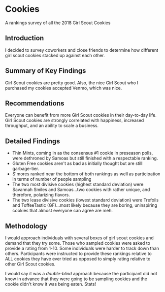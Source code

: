 # Cookies
A rankings survey of all the 2018 Girl Scout Cookies

## Introduction
I decided to survey coworkers and close friends to determine how different girl scout cookies stacked up against each other.

## Summary of Key Findings
Girl Scout cookies are pretty good. Also, the nice Girl Scout who I purchased my cookies accepted Venmo, which was nice. 

## Recommendations
Everyone can benefit from more Girl Scout cookies in their day-to-day life. Girl Scout cookies are strongly correlated with happiness, increased throughput, and an ability to scale a business.

## Detailed Findings
- Thin Mints, coming in as the consensus #1 cookie in preseason polls, were dethroned by Samoas but still finished with a respectable ranking.
- Gluten Free cookies aren't as bad as initially thought but are still garbage-tier.
- S'mores ranked near the bottom of both rankings as well as participation in terms of number of people sampling
- The two most divisive cookies (highest standard deviation) were Savannah Smiles and Samoas...two cookies with rather unique, and therefore, polarizing flavors.
- The two lease divisive cookies (lowest standard deviation) were Trefoils and ToffeeTastic (GF)...most likely because they are boring, uninspiring cookies that almost everyone can agree are meh.

## Methodology
I would approach individuals with several boxes of girl scout cookies and demand that they try some. Those who sampled cookies were asked to provide a rating from 1-10. Some individuals were harder to track down than others. Participants were instructed to provide these rankings relative to ALL cookies they have ever tried as opposed to simply rating relative to other Girl Scout cookies.

I would say it was a *double-blind* approach because the participant did not know in advance that they were going to be sampling cookies and the cookie didn't know it was being eaten. Stats!

